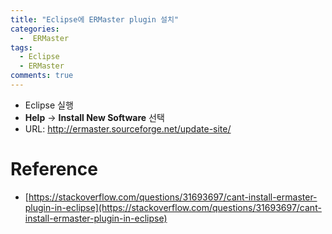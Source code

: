 ```yaml
---
title: "Eclipse에 ERMaster plugin 설치"
categories:
  -  ERMaster
tags:
  - Eclipse
  - ERMaster
comments: true
---
```


- Eclipse 실행
- **Help** -> **Install New Software** 선택
- URL: http://ermaster.sourceforge.net/update-site/

# Reference
- [https://stackoverflow.com/questions/31693697/cant-install-ermaster-plugin-in-eclipse](https://stackoverflow.com/questions/31693697/cant-install-ermaster-plugin-in-eclipse)
